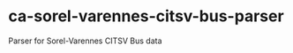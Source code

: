 ca-sorel-varennes-citsv-bus-parser
==================================

Parser for Sorel-Varennes CITSV Bus data

